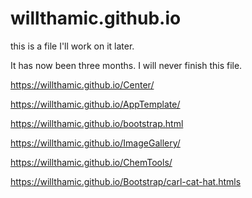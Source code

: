 # willthamic.github.io
this is a file
I'll work on it later.

It has now been three months. I will never finish this file.

https://willthamic.github.io/Center/

https://willthamic.github.io/AppTemplate/

https://willthamic.github.io/bootstrap.html

https://willthamic.github.io/ImageGallery/

https://willthamic.github.io/ChemTools/

https://willthamic.github.io/Bootstrap/carl-cat-hat.htmls
